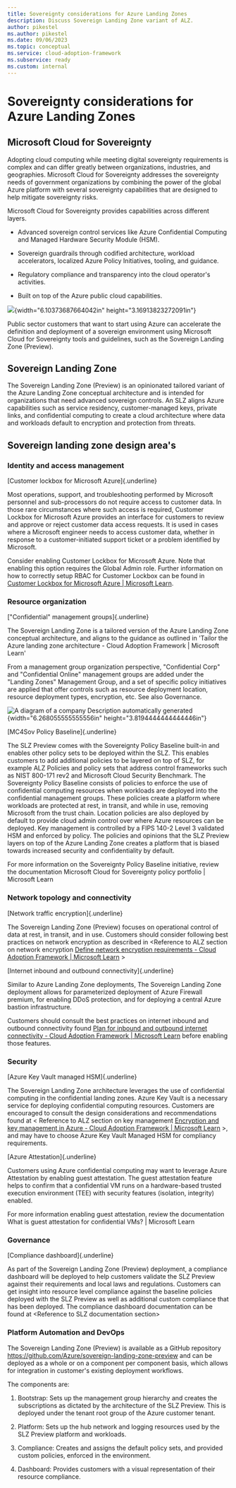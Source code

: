 ```yaml
---
title: Sovereignty considerations for Azure Landing Zones
description: Discuss Sovereign Landing Zone variant of ALZ.
author: pikestel
ms.author: pikestel
ms.date: 09/06/2023
ms.topic: conceptual
ms.service: cloud-adoption-framework
ms.subservice: ready
ms.custom: internal
---
```

# Sovereignty considerations for Azure Landing Zones

## Microsoft Cloud for Sovereignty

Adopting cloud computing while meeting digital sovereignty requirements
is complex and can differ greatly between organizations, industries, and
geographies. Microsoft Cloud for Sovereignty addresses the sovereignty
needs of government organizations by combining the power of the global
Azure platform with several sovereignty capabilities that are designed
to help mitigate sovereignty risks.

Microsoft Cloud for Sovereignty provides capabilities across different
layers.

-   Advanced sovereign control services like Azure Confidential
    Computing and Managed Hardware Security Module (HSM).

-   Sovereign guardrails through codified architecture, workload
    accelerators, localized Azure Policy Initiatives, tooling, and
    guidance.

-   Regulatory compliance and transparency into the cloud operator\'s
    activities.

-   Built on top of the Azure public cloud capabilities.

![](media/image1.png){width="6.10373687664042in"
height="3.16913823272091in"}

Public sector customers that want to start using Azure can accelerate
the definition and deployment of a sovereign environment using Microsoft
Cloud for Sovereignty tools and guidelines, such as the Sovereign
Landing Zone (Preview).

## Sovereign Landing Zone

The Sovereign Landing Zone (Preview) is an opinionated tailored variant
of the Azure Landing Zone conceptual architecture and is intended for
organizations that need advanced sovereign controls. An SLZ aligns Azure
capabilities such as service residency, customer-managed keys, private
links, and confidential computing to create a cloud architecture where
data and workloads default to encryption and protection from threats.

## Sovereign landing zone design area's

### Identity and access management

[Customer lockbox for Microsoft Azure]{.underline}

Most operations, support, and troubleshooting performed by Microsoft
personnel and sub-processors do not require access to customer data. In
those rare circumstances where such access is required, Customer Lockbox
for Microsoft Azure provides an interface for customers to review and
approve or reject customer data access requests. It is used in cases
where a Microsoft engineer needs to access customer data, whether in
response to a customer-initiated support ticket or a problem identified
by Microsoft.

Consider enabling Customer Lockbox for Microsoft Azure. Note that
enabling this option requires the Global Admin role. Further information
on how to correctly setup RBAC for Customer Lockbox can be found in
[Customer Lockbox for Microsoft Azure \| Microsoft
Learn](https://learn.microsoft.com/en-us/azure/security/fundamentals/customer-lockbox-overview).

### Resource organization

["Confidential" management groups]{.underline}

The Sovereign Landing Zone is a tailored version of the Azure Landing
Zone conceptual architecture, and aligns to the guidance as outlined in
'Tailor the Azure landing zone architecture - Cloud Adoption Framework
\| Microsoft Learn'

From a management group organization perspective, "Confidential Corp"
and "Confidential Online" management groups are added under the "Landing
Zones" Management Group, and a set of specific policy initiatives are
applied that offer controls such as resource deployment location,
resource deployment types, encryption, etc. See also Governance.

![A diagram of a company Description automatically
generated](media/image4.png){width="6.268055555555556in"
height="3.8194444444444446in"}

[MC4Sov Policy Baseline]{.underline}

The SLZ Preview comes with the Sovereignty Policy Baseline built-in and
enables other policy sets to be deployed within the SLZ. This enables
customers to add additional policies to be layered on top of SLZ, for
example ALZ Policies and policy sets that address control frameworks
such as NIST 800-171 rev2 and Microsoft Cloud Security Benchmark. The
Sovereignty Policy Baseline consists of policies to enforce the use of
confidential computing resources when workloads are deployed into the
confidential management groups. These policies create a platform where
workloads are protected at rest, in transit, and while in use, removing
Microsoft from the trust chain. Location policies are also deployed by
default to provide cloud admin control over where Azure resources can be
deployed. Key management is controlled by a FIPS 140-2 Level 3 validated
HSM and enforced by policy. The policies and opinions that the SLZ
Preview layers on top of the Azure Landing Zone creates a platform that
is biased towards increased security and confidentiality by default.

For more information on the Sovereignty Policy Baseline initiative,
review the documentation Microsoft Cloud for Sovereignty policy
portfolio \| Microsoft Learn

### Network topology and connectivity

[Network traffic encryption]{.underline}

The Sovereign Landing Zone (Preview) focuses on operational control of
data at rest, in transit, and in use. Customers should consider
following best practices on network encryption as described in
\<Reference to ALZ section on network encryption [Define network
encryption requirements - Cloud Adoption Framework \| Microsoft
Learn](https://learn.microsoft.com/en-us/azure/cloud-adoption-framework/ready/azure-best-practices/define-network-encryption-requirements)
\>

[Internet inbound and outbound connectivity]{.underline}

Similar to Azure Landing Zone deployments, The Sovereign Landing Zone
deployment allows for parameterized deployment of Azure Firewall
premium, for enabling DDoS protection, and for deploying a central Azure
bastion infrastructure.

Customers should consult the best practices on internet inbound and
outbound connectivity found [Plan for inbound and outbound internet
connectivity - Cloud Adoption Framework \| Microsoft
Learn](https://learn.microsoft.com/en-us/azure/cloud-adoption-framework/ready/azure-best-practices/plan-for-inbound-and-outbound-internet-connectivity)
before enabling those features.

### Security

[Azure Key Vault managed HSM]{.underline}

The Sovereign Landing Zone architecture leverages the use of
confidential computing in the confidential landing zones. Azure Key
Vault is a necessary service for deploying confidential computing
resources. Customers are encouraged to consult the design considerations
and recommendations found at \< Reference to ALZ section on key
management [Encryption and key management in Azure - Cloud Adoption
Framework \| Microsoft
Learn](https://learn.microsoft.com/en-us/azure/cloud-adoption-framework/ready/landing-zone/design-area/encryption-and-keys)
\>, and may have to choose Azure Key Vault Managed HSM for compliancy
requirements.

[Azure Attestation]{.underline}

Customers using Azure confidential computing may want to leverage Azure
Attestation by enabling guest attestation. The guest attestation feature
helps to confirm that a confidential VM runs on a hardware-based trusted
execution environment (TEE) with security features (isolation,
integrity) enabled.

For more information enabling guest attestation, review the
documentation What is guest attestation for confidential VMs? \|
Microsoft Learn

### Governance

[Compliance dashboard]{.underline}

As part of the Sovereign Landing Zone (Preview) deployment, a compliance
dashboard will be deployed to help customers validate the SLZ Preview
against their requirements and local laws and regulations. Customers can
get insight into resource level compliance against the baseline policies
deployed with the SLZ Preview as well as additional custom compliance
that has been deployed. The compliance dashboard documentation can be
found at \<Reference to SLZ documentation section\>

### Platform Automation and DevOps

The Sovereign Landing Zone (Preview) is available as a GitHub repository
<https://github.com/Azure/sovereign-landing-zone-preview> and can be
deployed as a whole or on a component per component basis, which allows
for integration in customer's existing deployment workflows.

The components are:

1.  Bootstrap: Sets up the management group hierarchy and creates the
    subscriptions as dictated by the architecture of the SLZ Preview.
    This is deployed under the tenant root group of the Azure customer
    tenant.

2.  Platform: Sets up the hub network and logging resources used by the
    SLZ Preview platform and workloads.

3.  Compliance: Creates and assigns the default policy sets, and
    provided custom policies, enforced in the environment.

4.  Dashboard: Provides customers with a visual representation of their
    resource compliance.
